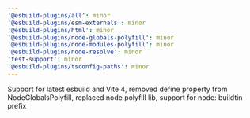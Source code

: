 ```yaml
---
'@esbuild-plugins/all': minor
'@esbuild-plugins/esm-externals': minor
'@esbuild-plugins/html': minor
'@esbuild-plugins/node-globals-polyfill': minor
'@esbuild-plugins/node-modules-polyfill': minor
'@esbuild-plugins/node-resolve': minor
'test-support': minor
'@esbuild-plugins/tsconfig-paths': minor
---
```


Support for latest esbuild and Vite 4, removed define property from NodeGlobalsPolyfill, replaced node polyfill lib, support for node: buildtin prefix
